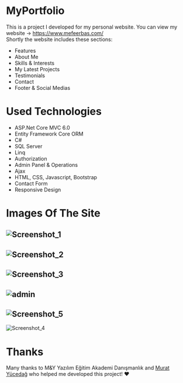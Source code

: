 # MyPortfolio

This is a project I developed for my personal website. You can view my website -> https://www.mefeerbas.com/ <br>
Shortly the website includes these sections:
- Features
- About Me
- Skills & Interests
- My Latest Projects
- Testimonials
- Contact
- Footer & Social Medias

# Used Technologies
- ASP.Net Core MVC 6.0
- Entity Framework Core ORM
- C#
- SQL Server
- Linq
- Authorization
- Admin Panel & Operations
- Ajax
- HTML, CSS, Javascript, Bootstrap
- Contact Form
- Responsive Design

# Images Of The Site

![Screenshot_1](https://github.com/meferbas/MyPortfolio-WebApplication-Asp.Net/assets/103934031/71fefb33-958c-46ea-b3bc-b9f7490075fb)
---------------------------------------------------------------------------

![Screenshot_2](https://github.com/meferbas/MyPortfolio-WebApplication-Asp.Net/assets/103934031/f3acdce0-93a4-47ad-90d0-5cd887e098d7)
---------------------------------------------------------------------------
![Screenshot_3](https://github.com/meferbas/MyPortfolio-WebApplication-Asp.Net/assets/103934031/eebad58c-4643-4b83-bf44-46d80a1059f6)
---------------------------------------------------------------------------

![admin](https://github.com/meferbas/MyPortfolio-WebApplication-Asp.Net/assets/103934031/1c380447-f2f9-4432-b1b5-4ab3f6b48921)
---------------------------------------------------------------------------

![Screenshot_5](https://github.com/meferbas/MyPortfolio-WebApplication-Asp.Net/assets/103934031/1c1f78cf-1188-4d3f-acdf-baeb5c6665c0)
---------------------------------------------------------------------------
![Screenshot_4](https://github.com/meferbas/MyPortfolio-WebApplication-Asp.Net/assets/103934031/82e6c948-4679-4f66-a428-09cf42f64a2a)

# Thanks
Many thanks to M&Y Yazılım Eğitim Akademi Danışmanlık and [Murat Yücedağ](https://muratyucedag.com/) who helped me developed this project! ❤️



